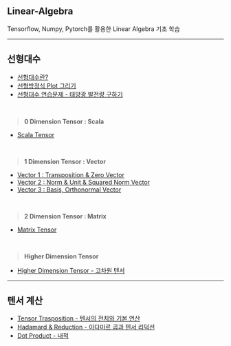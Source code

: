## Linear-Algebra

Tensorflow, Numpy, Pytorch를 활용한 Linear Algebra 기초 학습

---

## 선형대수

- [선형대수란?](/1-선형대수/선형대수%20개념.md)
- [선형방정식 Plot 그리기](1-선형대수/linear-algebra.ipynb)
- [선형대수 연습문제 - 태양광 발전량 구하기](1-선형대수/선형대수연습문제.md)

<br>

> **0 Dimension Tensor : Scala**
- [Scala Tensor](1-선형대수/0D/scala.ipynb)

<br>

> **1 Dimension Tensor : Vector**

- [Vector 1 : Transposition & Zero Vector](1-선형대수/1D/vector.ipynb)
- [Vector 2 : Norm & Unit & Squared Norm Vector](1-선형대수/1D/vector2.ipynb)
- [Vector 3 : Basis, Orthonormal Vector](1-선형대수/1D/vector3.ipynb)

<br>

> **2 Dimension Tensor : Matrix**

- [Matrix Tensor](1-선형대수/2D/matrix-tensor.ipynb)

<br>

> **Higher Dimension Tensor**

- [Higher Dimension Tensor - 고차원 텐서](1-선형대수/ND/higher-dimension-tensor.ipynb)

---

## 텐서 계산

- [Tensor Trasposition - 텐서의 전치와 기본 연산](2-텐서계산/transposition.ipynb)
- [Hadamard & Reduction - 아다마르 곱과 텐서 리덕션](2-텐서계산/hadamard-reduction.ipynb)
- [Dot Product - 내적](2-텐서계산/dot-product.ipynb)